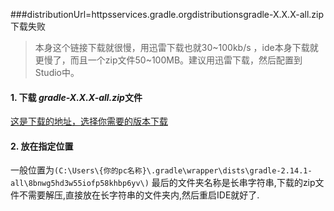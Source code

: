 ###distributionUrl=httpsservices.gradle.orgdistributionsgradle-X.X.X-all.zip 下载失败

> 本身这个链接下载就很慢，用迅雷下载也就30~100kb/s ，ide本身下载就更慢了，而且一个zip文件50~100MB。建议用迅雷下载，然后配置到Studio中。

#### 1. 下载 *gradle-X.X.X-all.zip*文件

[这是下载的地址，选择你需要的版本下载](https://services.gradle.org/distributions/)

#### 2. 放在指定位置

一般位置为`(C:\Users\{你的pc名称}\.gradle\wrapper\dists\gradle-2.14.1-all\8bnwg5hd3w55iofp58khbp6yv\)`
最后的文件夹名称是长串字符串,下载的zip文件不需要解压,直接放在长字符串的文件夹内,然后重启IDE就好了.